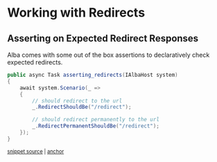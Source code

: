 # Working with Redirects

## Asserting on Expected Redirect Responses

Alba comes with some out of the box assertions to declaratively check expected redirects.

<!-- snippet: sample_asserting_redirects -->
<a id='snippet-sample_asserting_redirects'></a>
```cs
public async Task asserting_redirects(IAlbaHost system)
{
    await system.Scenario(_ =>
    {
        // should redirect to the url
        _.RedirectShouldBe("/redirect");

        // should redirect permanently to the url
        _.RedirectPermanentShouldBe("/redirect");
    });
}
```
<sup><a href='https://github.com/JasperFx/alba/blob/master/src/Alba.Testing/Samples/Redirects.cs#L5-L17' title='Snippet source file'>snippet source</a> | <a href='#snippet-sample_asserting_redirects' title='Start of snippet'>anchor</a></sup>
<!-- endSnippet -->

